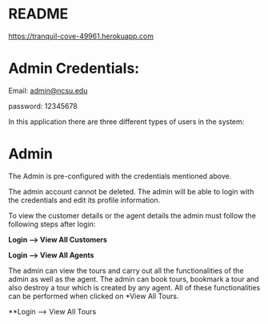 # README

https://tranquil-cove-49961.herokuapp.com

# Admin Credentials:

Email: admin@ncsu.edu

password: 12345678

In this application there are three different types of users in the system:

# Admin

The Admin is pre-configured with the credentials mentioned above.

The admin account cannot be deleted. The admin will be able to login with the credentials and edit its profile information. 

To view the customer details or the agent details the admin must follow the following steps after login:

**Login --> View All Customers**

**Login --> View All Agents**

The admin can view the tours and carry out all the functionalities of the admin as well as the agent. The admin can book tours, bookmark a tour and also destroy a tour which is created by any agent. All of these functionalities can be performed when clicked on *View All Tours.

**Login --> View All Tours

